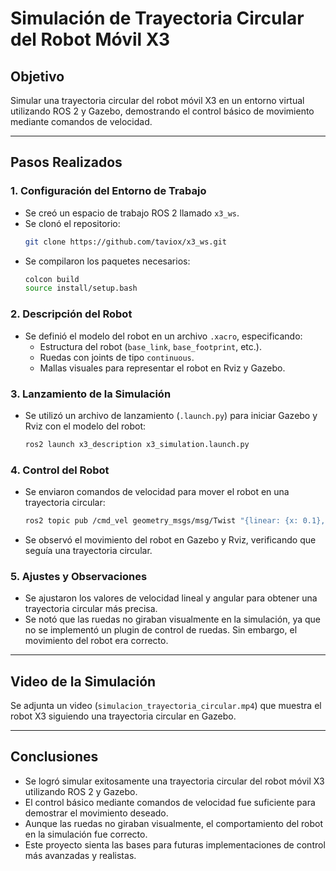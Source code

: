 
# Simulación de Trayectoria Circular del Robot Móvil X3

## Objetivo

Simular una trayectoria circular del robot móvil X3 en un entorno virtual utilizando ROS 2 y Gazebo, demostrando el control básico de movimiento mediante comandos de velocidad.

---

##  Pasos Realizados

### 1. Configuración del Entorno de Trabajo

- Se creó un espacio de trabajo ROS 2 llamado `x3_ws`.
- Se clonó el repositorio:  
  ```bash
  git clone https://github.com/taviox/x3_ws.git
  ```
- Se compilaron los paquetes necesarios:
  ```bash
  colcon build
  source install/setup.bash
  ```

### 2. Descripción del Robot

- Se definió el modelo del robot en un archivo `.xacro`, especificando:
  - Estructura del robot (`base_link`, `base_footprint`, etc.).
  - Ruedas con joints de tipo `continuous`.
  - Mallas visuales para representar el robot en Rviz y Gazebo.

### 3. Lanzamiento de la Simulación

- Se utilizó un archivo de lanzamiento (`.launch.py`) para iniciar Gazebo y Rviz con el modelo del robot:
  ```bash
  ros2 launch x3_description x3_simulation.launch.py
  ```

### 4. Control del Robot

- Se enviaron comandos de velocidad para mover el robot en una trayectoria circular:
  ```bash
  ros2 topic pub /cmd_vel geometry_msgs/msg/Twist "{linear: {x: 0.1}, angular: {z: 0.2}}"
  ```
- Se observó el movimiento del robot en Gazebo y Rviz, verificando que seguía una trayectoria circular.

### 5. Ajustes y Observaciones

- Se ajustaron los valores de velocidad lineal y angular para obtener una trayectoria circular más precisa.
- Se notó que las ruedas no giraban visualmente en la simulación, ya que no se implementó un plugin de control de ruedas. Sin embargo, el movimiento del robot era correcto.

---

##  Video de la Simulación

Se adjunta un video (`simulacion_trayectoria_circular.mp4`) que muestra el robot X3 siguiendo una trayectoria circular en Gazebo.

---

##  Conclusiones

- Se logró simular exitosamente una trayectoria circular del robot móvil X3 utilizando ROS 2 y Gazebo.
- El control básico mediante comandos de velocidad fue suficiente para demostrar el movimiento deseado.
- Aunque las ruedas no giraban visualmente, el comportamiento del robot en la simulación fue correcto.
- Este proyecto sienta las bases para futuras implementaciones de control más avanzadas y realistas.
